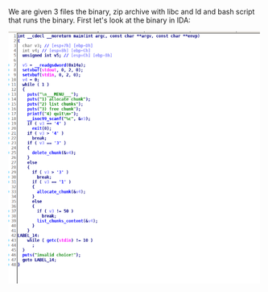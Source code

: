 We are given 3 files the binary, zip archive with libc and ld and bash script that runs the binary. 
First let's look at the binary in IDA:

<img src="image1.png" width=500 height=500>

